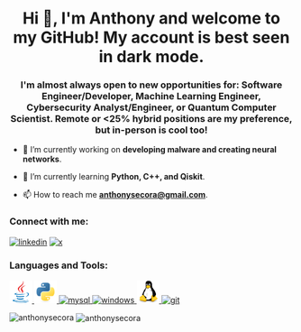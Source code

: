 <h1 align="center">Hi 👋, I'm Anthony and welcome to my GitHub! My account is best seen in dark mode.</h1>
<h3 align="center">I'm almost always open to new opportunities for: Software Engineer/Developer, Machine Learning Engineer, Cybersecurity Analyst/Engineer, or Quantum Computer Scientist. Remote or <25% hybrid positions are my preference, but in-person is cool too!</h3>

- 🔭 I’m currently working on **developing malware and creating neural networks**.

- 🌱 I’m currently learning **Python, C++, and Qiskit**.

- 📫 How to reach me **anthonysecora@gmail.com**.

<h3 align="left">Connect with me:</h3>
<p align="left">
<a href="https://www.linkedin.com/in/anthonysecora/" target="blank"><img align="center" src="https://seeklogo.com/images/L/linkedin-in-icon-logo-2E34704F04-seeklogo.com.png" alt="linkedin" height="30" width="40" /></a>
<a href="https://www.x.com/in/anthonysecora/" target="blank"><img align="center" src="https://upload.wikimedia.org/wikipedia/commons/5/57/X_logo_2023_%28white%29.png" alt="x" height="30" width="40" /></a>
</p>

<h3 align="left">Languages and Tools:</h3>
<p align="left"> <a href="https://www.java.com" target="_blank"> <img src="https://raw.githubusercontent.com/devicons/devicon/master/icons/java/java-original.svg" alt="java" width="40" height="40"/> </a> <a href="https://www.python.org" target="_blank"> <img src="https://raw.githubusercontent.com/devicons/devicon/master/icons/python/python-original.svg" alt="python" width="40" height="40"/> </a> <a href="https://www.mysql.com/" target="_blank"> <img src="https://1000logos.net/wp-content/uploads/2020/08/MySQL-Logo.png" alt="mysql" width="40" height="40"/> </a> <a href="https://www.microsoft.com/en-us/windows?r=1" target="_blank"> <img src="https://upload.wikimedia.org/wikipedia/commons/thumb/5/5f/Windows_logo_-_2012.svg/1920px-Windows_logo_-_2012.svg.png" alt="windows" width="40" height="40"/> </a> <a href="https://www.linux.org/" target="_blank"> <img src="https://raw.githubusercontent.com/devicons/devicon/master/icons/linux/linux-original.svg" alt="linux" width="40" height="40"/> </a> <a href="https://git-scm.com/" target="_blank"> <img src="https://www.vectorlogo.zone/logos/git-scm/git-scm-icon.svg" alt="git" width="40" height="40"/> </a> </p>

<p><img align="left" src="https://github-readme-stats.vercel.app/api/top-langs?username=anthonysecora&show_icons=true&locale=en&layout=compact&theme=react" alt="anthonysecora" /></p>

<p>&nbsp;<img align="center" src="https://github-readme-stats.vercel.app/api?username=anthonysecora&show_icons=true&locale=en&theme=react" alt="anthonysecora" /></p>
